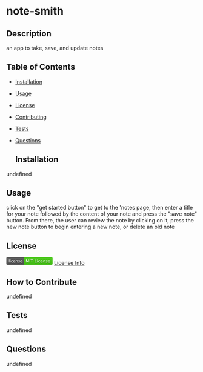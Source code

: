 # note-smith

  ## Description
an app to take, save, and update notes

  ## Table of Contents
- [Installation](#installation)
- [Usage](#usage)
- [License](#license)
- [Contributing](#contributing)
- [Tests](#tests)
- [Questions](#questions)

  ## Installation
undefined

  ## Usage
click on the "get started button" to get to the 'notes page, then enter a title for your note followed by the content of your note and press the "save note" button. From there, the user can review the note by clicking on it, press the new note button to begin entering a new note, or delete an old note

  ## License
<svg xmlns="http://www.w3.org/2000/svg" xmlns:xlink="http://www.w3.org/1999/xlink" width="122" height="20" role="img" aria-label="license: MIT License"><title>license: MIT License</title><linearGradient id="s" x2="0" y2="100%"><stop offset="0" stop-color="#bbb" stop-opacity=".1"/><stop offset="1" stop-opacity=".1"/></linearGradient><clipPath id="r"><rect width="122" height="20" rx="3" fill="#fff"/></clipPath><g clip-path="url(#r)"><rect width="47" height="20" fill="#555"/><rect x="47" width="75" height="20" fill="#4c1"/><rect width="122" height="20" fill="url(#s)"/></g><g fill="#fff" text-anchor="middle" font-family="Verdana,Geneva,DejaVu Sans,sans-serif" text-rendering="geometricPrecision" font-size="110"><text aria-hidden="true" x="245" y="150" fill="#010101" fill-opacity=".3" transform="scale(.1)" textLength="370">license</text><text x="245" y="140" transform="scale(.1)" fill="#fff" textLength="370">license</text><text aria-hidden="true" x="835" y="150" fill="#010101" fill-opacity=".3" transform="scale(.1)" textLength="650">MIT License</text><text x="835" y="140" transform="scale(.1)" fill="#fff" textLength="650">MIT License</text></g></svg> [License Info](https://opensource.org/license/mit/)

 

  ## How to Contribute
undefined

  ## Tests
undefined
  
  ## Questions
undefined